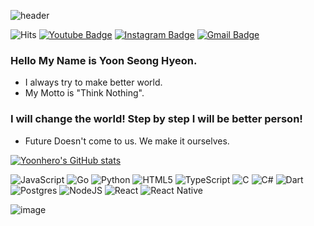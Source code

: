 	
![header](https://capsule-render.vercel.app/api?type=slice&color=gradient&height=200&section=header&text=Yoonhero&fontSize=80)
	
  ![Hits](https://hits.seeyoufarm.com/api/count/incr/badge.svg?url=https%3A%2F%2Fgithub.com%2Fyoonhero%2F&count_bg=%2379C83D&title_bg=%23555555&icon=&icon_color=%23E7E7E7&title=hits&edge_flat=false)
  [![Youtube Badge](https://img.shields.io/badge/Youtube-ff0000?style=flat-square&logo=youtube&link=https://www.youtube.com/channel/UCLRcC3qP9gi5l1QUxBqHGjw)](https://www.youtube.com/channel/UCLRcC3qP9gi5l1QUxBqHGjw)
  [![Instagram Badge](https://img.shields.io/badge/instagram-E4405F?style=flat-square&logo=instagram&logoColor=white&link=https://www.instagram.com/yoonhero0416/)](https://www.instagram.com/yoonhero0416/)
  [![Gmail Badge](https://img.shields.io/badge/Gmail-d14836?style=flat-square&logo=Gmail&logoColor=white&link=mailto:yoonhero0416@gmail.com)](mailto:yoonhreo0416@gmail.com)
	
	

### Hello My Name is Yoon Seong Hyeon. 
- I always try to make better world. 
- My Motto is "Think Nothing". 
 
### I will change the world! Step by step I will be better person!
- Future Doesn't come to us. We make it ourselves.
	

 [![Yoonhero's GitHub stats](https://github-readme-stats.vercel.app/api?username=yoonhero)](https://github.com/anuraghazra/github-readme-stats)
 
 
![JavaScript](https://img.shields.io/badge/javascript-%23323330.svg?style=for-the-badge&logo=javascript&logoColor=%23F7DF1E)
![Go](https://img.shields.io/badge/go-%2300ADD8.svg?style=for-the-badge&logo=go&logoColor=white)
![Python](https://img.shields.io/badge/python-3670A0?style=for-the-badge&logo=python&logoColor=ffdd54)
![HTML5](https://img.shields.io/badge/html5-%23E34F26.svg?style=for-the-badge&logo=html5&logoColor=white)
![TypeScript](https://img.shields.io/badge/typescript-%23007ACC.svg?style=for-the-badge&logo=typescript&logoColor=white)
![C](https://img.shields.io/badge/c-%2300599C.svg?style=for-the-badge&logo=c&logoColor=white)
![C#](https://img.shields.io/badge/c%23-%23239120.svg?style=for-the-badge&logo=c-sharp&logoColor=white)
![Dart](https://img.shields.io/badge/dart-%230175C2.svg?style=for-the-badge&logo=dart&logoColor=white)
![Postgres](https://img.shields.io/badge/postgres-%23316192.svg?style=for-the-badge&logo=postgresql&logoColor=white)
![NodeJS](https://img.shields.io/badge/node.js-6DA55F?style=for-the-badge&logo=node.js&logoColor=white)
![React](https://img.shields.io/badge/react-%2320232a.svg?style=for-the-badge&logo=react&logoColor=%2361DAFB)
![React Native](https://img.shields.io/badge/react_native-%2320232a.svg?style=for-the-badge&logo=react&logoColor=%2361DAFB)


![image](https://wakatime.com/share/@yoonhero/e6d97c7e-cef0-4946-8428-6d37bce21aab.png)
